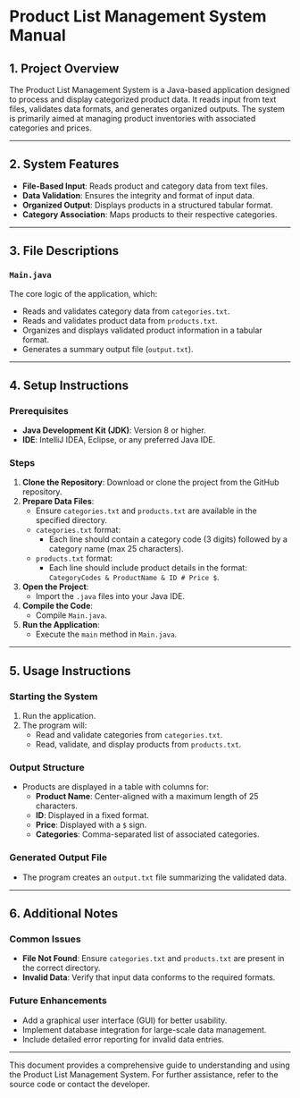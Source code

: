 # Product List Management System Manual

## 1. Project Overview

The Product List Management System is a Java-based application designed to process and display categorized product data. It reads input from text files, validates data formats, and generates organized outputs. The system is primarily aimed at managing product inventories with associated categories and prices.

---

## 2. System Features

- **File-Based Input**: Reads product and category data from text files.
- **Data Validation**: Ensures the integrity and format of input data.
- **Organized Output**: Displays products in a structured tabular format.
- **Category Association**: Maps products to their respective categories.

---

## 3. File Descriptions

### `Main.java`

The core logic of the application, which:

- Reads and validates category data from `categories.txt`.
- Reads and validates product data from `products.txt`.
- Organizes and displays validated product information in a tabular format.
- Generates a summary output file (`output.txt`).

---

## 4. Setup Instructions

### Prerequisites

- **Java Development Kit (JDK)**: Version 8 or higher.
- **IDE**: IntelliJ IDEA, Eclipse, or any preferred Java IDE.

### Steps

1. **Clone the Repository**: Download or clone the project from the GitHub repository.
2. **Prepare Data Files**:
   - Ensure `categories.txt` and `products.txt` are available in the specified directory.
   - `categories.txt` format:
     - Each line should contain a category code (3 digits) followed by a category name (max 25 characters).
   - `products.txt` format:
     - Each line should include product details in the format: `CategoryCodes & ProductName & ID # Price $`.
3. **Open the Project**:
   - Import the `.java` files into your Java IDE.
4. **Compile the Code**:
   - Compile `Main.java`.
5. **Run the Application**:
   - Execute the `main` method in `Main.java`.

---

## 5. Usage Instructions

### Starting the System
1. Run the application.
2. The program will:
   - Read and validate categories from `categories.txt`.
   - Read, validate, and display products from `products.txt`.

### Output Structure
- Products are displayed in a table with columns for:
  - **Product Name**: Center-aligned with a maximum length of 25 characters.
  - **ID**: Displayed in a fixed format.
  - **Price**: Displayed with a `$` sign.
  - **Categories**: Comma-separated list of associated categories.

### Generated Output File
- The program creates an `output.txt` file summarizing the validated data.

---

## 6. Additional Notes

### Common Issues

- **File Not Found**: Ensure `categories.txt` and `products.txt` are present in the correct directory.
- **Invalid Data**: Verify that input data conforms to the required formats.

### Future Enhancements

- Add a graphical user interface (GUI) for better usability.
- Implement database integration for large-scale data management.
- Include detailed error reporting for invalid data entries.

---

This document provides a comprehensive guide to understanding and using the Product List Management System. For further assistance, refer to the source code or contact the developer.


